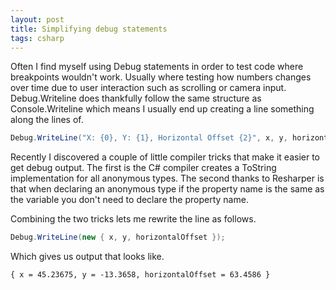 ```yaml
---
layout: post
title: Simplifying debug statements
tags: csharp
---
```


Often I find myself using Debug statements in order to test code where breakpoints wouldn't work. Usually where testing how numbers changes over time due to user interaction such as scrolling or camera input. Debug.Writeline does thankfully follow the same structure as Console.Writeline which means I usually end up creating a line something along the lines of.

``` csharp
Debug.WriteLine("X: {0}, Y: {1}, Horizontal Offset {2}", x, y, horizontalOffset);
```

Recently I discovered a couple of little compiler tricks that make it easier to get debug output. The first is the C# compiler creates a ToString implementation for all anonymous types. The second thanks to Resharper is that when declaring an anonymous type if the property name is the same as the variable you don't need to declare the property name.

Combining the two tricks lets me rewrite the line as follows.

``` csharp
Debug.WriteLine(new { x, y, horizontalOffset });
```

Which gives us output that looks like.

```
{ x = 45.23675, y = -13.3658, horizontalOffset = 63.4586 }
```
